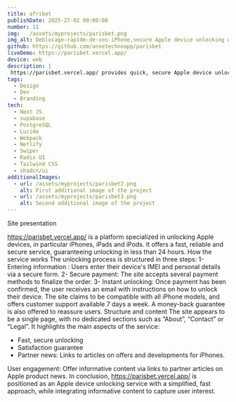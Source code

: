 ```yaml
---
title: afribet
publishDate: 2025-27-02 00:00:00
number: 11
img:   /assets/myprojects/parisbet.png
img_alt: Deblocage-rapide-de-vos-iPhone,secure Apple device unlocking with 24-hour service.
github: https://github.com/ansetechnoapp/parisbet
liveDemo: https://parisbet.vercel.app/
device: web
description: |
 https://parisbet.vercel.app/ provides quick, secure Apple device unlocking with 24-hour service, 7-day support, and money-back guarantee.
tags:
  - Design
  - Dev
  - Branding
tech:
  - Next JS
  - supabase 
  - PostgreSQL
  - Lucide
  - Webpack
  - Netlify
  - Swiper
  - Radix UI
  - Tailwind CSS
  - shadcn/ui
additionalImages:
  - url: /assets/myprojects/parisbet2.png
    alt: First additional image of the project
  - url: /assets/myprojects/parisbet3.png
    alt: Second additional image of the project
---
```


Site presentation

https://parisbet.vercel.app/ is a platform specialized in unlocking Apple devices, in particular iPhones, iPads and iPods. It offers a fast, reliable and secure service, guaranteeing unlocking in less than 24 hours.
How the service works
The unlocking process is structured in three steps:
1- Entering information : Users enter their device's IMEI and personal details via a secure form.
2- Secure payment: The site accepts several payment methods to finalize the order.
3- Instant unlocking: Once payment has been confirmed, the user receives an email with instructions on how to unlock their device.
The site claims to be compatible with all iPhone models, and offers customer support available 7 days a week. A money-back guarantee is also offered to reassure users.
Structure and content
The site appears to be a single page, with no dedicated sections such as “About”, “Contact” or “Legal”. It highlights the main aspects of the service:
- Fast, secure unlocking
- Satisfaction guarantee
- Partner news: Links to articles on offers and developments for iPhones.

User engagement: Offer informative content via links to partner articles on Apple product news.
In conclusion, https://parisbet.vercel.app/ is positioned as an Apple device unlocking service with a simplified, fast approach, while integrating informative content to capture user interest.